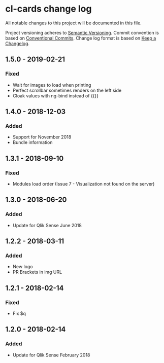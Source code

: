 # cl-cards change log

All notable changes to this project will be documented in this file.

Project versioning adheres to [Semantic Versioning](http://semver.org/).
Commit convention is based on [Conventional Commits](http://conventionalcommits.org).
Change log format is based on [Keep a Changelog](http://keepachangelog.com/).

## 1.5.0 - 2019-02-21
### Fixed
- Wait for images to load when printing
- Perfect scrollbar sometimes renders on the left side
- Cloak values with ng-bind instead of {{}}

## 1.4.0 - 2018-12-03
### Added
- Support for November 2018
- Bundle information

## 1.3.1 - 2018-09-10
### Fixed
- Modules load order (Issue 7 - Visualization not found on the server)

## 1.3.0 - 2018-06-20
### Added
- Update for Qlik Sense June 2018


## 1.2.2 - 2018-03-11
### Added
- New logo
- PR Brackets in img URL


## 1.2.1 - 2018-02-14
### Fixed
- Fix $q


## 1.2.0 - 2018-02-14
### Added
- Update for Qlik Sense February 2018


